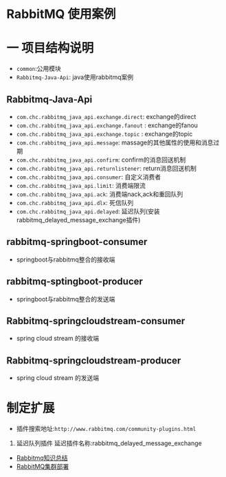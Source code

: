 # RabbitMQ 使用案例

# 一 项目结构说明
* `common`:公用模块
* `Rabbitmq-Java-Api`: java使用rabbitmq案例

## Rabbitmq-Java-Api
* `com.chc.rabbitmq_java_api.exchange.direct`: exchange的direct
* `com.chc.rabbitmq_java_api.exchange.fanout` : exchange的fanou
* `com.chc.rabbitmq_java_api.exchange.topic` : exchange的topic
* `com.chc.rabbitmq_java_api.message`: massage的其他属性的使用和消息过期
* `com.chc.rabbitmq_java_api.confirm`: confirm的消息回送机制
* `com.chc.rabbitmq_java_api.returnlistener`: return消息回送机制
* `com.chc.rabbitmq_java_api.consumer`: 自定义消费者
* `com.chc.rabbitmq_java_api.limit`: 消费端限流
* `com.chc.rabbitmq_java_api.ack`: 消费端nack,ack和重回队列
* `com.chc.rabbitmq_java_api.dlx`: 死信队列
* `com.chc.rabbitmq_java_api.delayed`: 延迟队列(安装rabbitmq_delayed_message_exchange插件)

## rabbitmq-springboot-consumer
* springboot与rabbitmq整合的接收端

## rabbitmq-sptingboot-producer
* springboot与rabbitmq整合的发送端

## Rabbitmq-springcloudstream-consumer
* spring cloud stream 的接收端

## Rabbitmq-springcloudstream-producer
* spring cloud stream 的发送端

# 制定扩展
* 插件搜索地址:`http://www.rabbitmq.com/community-plugins.html`
1. 延迟队列插件
延迟插件名称:rabbitmq_delayed_message_exchange

* [Rabbitmq知识总结](http://note.youdao.com/noteshare?id=eb69236328be13d0638bd4ae942e3631&sub=B84455DB6BCB46A4A44465EEA07E2B28)
* [RabbitMQ集群部署](http://note.youdao.com/noteshare?id=3c65b984ec77468b4b08e58c82e5cb38&sub=707A70491B854EBABEE0855CC18D85E4)
